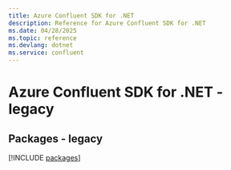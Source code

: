 ```yaml
---
title: Azure Confluent SDK for .NET
description: Reference for Azure Confluent SDK for .NET
ms.date: 04/28/2025
ms.topic: reference
ms.devlang: dotnet
ms.service: confluent
---
```

# Azure Confluent SDK for .NET - legacy
## Packages - legacy
[!INCLUDE [packages](confluent-index.md)]